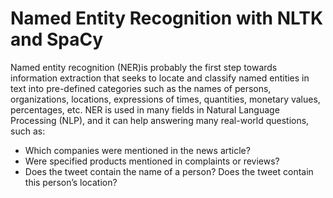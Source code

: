 # Named Entity Recognition with NLTK and SpaCy

Named entity recognition (NER)is probably the first step towards information extraction that seeks to locate and classify named entities in text into pre-defined categories such 
as the names of persons, organizations, locations, expressions of times, quantities, monetary values, percentages, etc. NER is used in many fields in Natural Language Processing (NLP), 
and it can help answering many real-world questions, such as:

- Which companies were mentioned in the news article?
- Were specified products mentioned in complaints or reviews?
- Does the tweet contain the name of a person? Does the tweet contain this person’s location?
